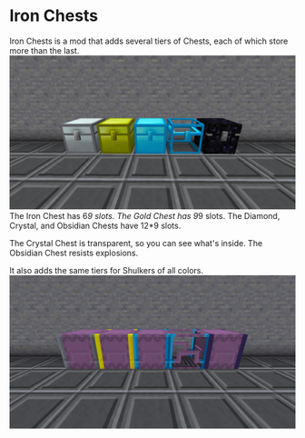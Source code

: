 # Iron Chests

Iron Chests is a mod that adds several tiers of Chests, each of which store more than the last.
![](main.png)
The Iron Chest has 6*9 slots.
The Gold Chest has 9*9 slots.
The Diamond, Crystal, and Obsidian Chests have 12*9 slots.

The Crystal Chest is transparent, so you can see what's inside.
The Obsidian Chest resists explosions.

It also adds the same tiers for Shulkers of all colors.
![](shulker.png)